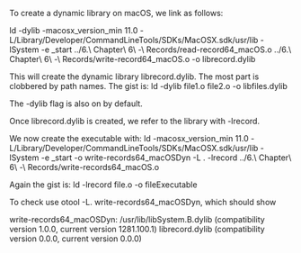 To create a dynamic library on macOS, we link as follows:

ld -dylib -macosx_version_min 11.0 -L/Library/Developer/CommandLineTools/SDKs/MacOSX.sdk/usr/lib -lSystem -e _start ../6.\ Chapter\ 6\ -\ Records/read-record64_macOS.o ../6.\ Chapter\ 6\ -\ Records/write-record64_macOS.o -o librecord.dylib

This will create the dynamic library  librecord.dylib.
The most part is clobbered by path names. The gist is:
ld -dylib file1.o file2.o -o libfiles.dylib

The -dylib flag is also on by default.

Once librecord.dylib is created, we refer to the library with -lrecord. 

We now create the executable with:
ld -macosx_version_min 11.0 -L/Library/Developer/CommandLineTools/SDKs/MacOSX.sdk/usr/lib -lSystem -e _start -o write-records64_macOSDyn -L . -lrecord ../6.\ Chapter\ 6\ -\ Records/write-records64_macOS.o 

Again the gist is:
ld -lrecord file.o -o fileExecutable

To check use otool -L. write-records64_macOSDyn, which should show

write-records64_macOSDyn:
        /usr/lib/libSystem.B.dylib (compatibility version 1.0.0, current version 1281.100.1)
        librecord.dylib (compatibility version 0.0.0, current version 0.0.0)
